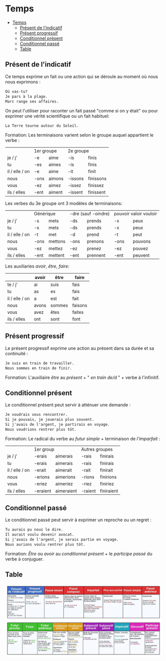 # Temps

- [Temps](#temps)
  - [Présent de l'indicatif](#présent-de-lindicatif)
  - [Présent progressif](#présent-progressif)
  - [Conditionnel présent](#conditionnel-présent)
  - [Conditionnel passé](#conditionnel-passé)
  - [Table](#table)

## Présent de l'indicatif

Ce temps exprime un fait ou une action qui se déroule au moment où nous nous exprimons :

```text
Où vas-tu?
Je pars à la plage.
Marc range ses affaires.
```

On peut l'utiliser pour raconter un fait passé "comme si on y était" ou pour exprimer une vérité scientifique ou un fait habituel:

```text
La Terre tourne autour du Soleil.
```

Formation: Les terminaisons varient selon le groupe auquel appartient le verbe :

<table>
    <tr>
        <td></td>
        <td colspan="2">1er groupe</td>
        <td colspan="2">2e groupe</td>
    </tr>
    <tr>
        <td>je / j'</td>
        <td>-e</td>
        <td>aime</td>
        <td>-is</b</td>
        <td>finis</td>
    </tr>
    <tr>
        <td>tu</td>
        <td>-es</td>
        <td>aimes</td>
        <td>-is</td>
        <td>finis</td>
    </tr>
    <tr>
        <td>il / elle / on</td>
        <td>-e</td>
        <td>aime</td>
        <td>-it</td>
        <td>finit</td>
    </tr>
    <tr>
        <td>nous</td>
        <td>-ons</td>
        <td>aimons</td>
        <td>-issons</td>
        <td>finissons</td>
    </tr>
    <tr>
        <td>vous</td>
        <td>-ez</td>
        <td>aimez</td>
        <td>-issez</td>
        <td>finissez</td>
    </tr>
    <tr>
        <td>ils / elles</td>
        <td>-ent</td>
        <td>aiment</td>
        <td>-issent</td>
        <td>finissent</td>
    </tr>
</table>

Les verbes du 3e groupe ont 3 modèles de terminaisons:

<table>
    <tr>
        <td></td>
        <td colspan="2">Générique</td>
        <td colspan="2">-dre (sauf -oindre)</td>
        <td colspan="2">pouvoir valoir vouloir</td>
    </tr>
    <tr>
        <td>je / j'</td>
        <td>-s</td>
        <td>mets</td>
        <td>-ds</b</td>
        <td>prends</td>
        <td>-x</b</td>
        <td>peux</td>
    </tr>
    <tr>
        <td>tu</td>
        <td>-s</td>
        <td>mets</td>
        <td>-ds</td>
        <td>prends</td>
        <td>-x</td>
        <td>peux</td>
    </tr>
    <tr>
        <td>il / elle / on</td>
        <td>-t</td>
        <td>met</td>
        <td>-d</td>
        <td>prend</td>
        <td>-t</td>
        <td>peut</td>
    </tr>
    <tr>
        <td>nous</td>
        <td>-ons</td>
        <td>mettons</td>
        <td>-ons</td>
        <td>prenons</td>
        <td>-ons</td>
        <td>pouvons</td>
    </tr>
    <tr>
        <td>vous</td>
        <td>-ez</td>
        <td>mettez</td>
        <td>-ez</td>
        <td>prenez</td>
        <td>-ez</td>
        <td>pouvez</td>
    </tr>
    <tr>
        <td>ils / elles</td>
        <td>-ent</td>
        <td>mettent</td>
        <td>-ent</td>
        <td>prennent</td>
        <td>-ent</td>
        <td>peuvent</td>
    </tr>
</table>

Les auxiliaries _avoir_, _être_, _faire_:

|                | avoir | être   | faire   |
| -------------- | ----- | ------ | ------- |
| te / j'        | ai    | suis   | fais    |
| tu             | as    | es     | fais    |
| il / elle / on | a     | est    | fait    |
| nous           | avons | sommes | faisons |
| vous           | avez  | êtes   | faites  |
| ils / elles    | ont   | sont   | font    |

## Présent progressif

Le présent progressif exprime une action au présent dans sa durée et sa continuité :

```text
Je suis en train de travailler.
Nous sommes en train de finir.
```

Formation: L'auxiliaire _être_ au _présent_ + " _en train de/d_ " + verbe à l'infinitif.

## Conditionnel présent

Le conditionnel présent peut servir à atténuer une demande :

```text
Je voudrais vous rencontrer.
Si je pouvais, je jouerais plus souvent.
Si j'avais de l'argent, je partirais en voyage.
Nous voudrions rentrer plus tôt.
```

Formation: Le radical du verbe au _futur simple_ + terminaison de _l'imparfait_ :

<table>
    <tr>
        <td></td>
        <td colspan="2">1er group</td>
        <td colspan="2">Autres groupes</td>
    </tr>
    <tr>
        <td>je / j'</td>
        <td>-erais</td>
        <td>aimerais</td>
        <td>-rais</td>
        <td>finirais</td>
    </tr>
    <tr>
        <td>tu</td>
        <td>-erais</td>
        <td>aimerais</td>
        <td>-rais</td>
        <td>finirais</td>
    </tr>
    <tr>
        <td>il / elle / on</td>
        <td>-erait</td>
        <td>aimerait</td>
        <td>-rait</td>
        <td>finirait</td>
    </tr>
    <tr>
        <td>nous</td>
        <td>-erions</td>
        <td>aimerions</td>
        <td>-rions</td>
        <td>finirions</td>
    </tr>
    <tr>
        <td>vous</td>
        <td>-eriez</td>
        <td>aimeriez</td>
        <td>-riez</td>
        <td>finiriez</td>
    </tr>
    <tr>
        <td>ils / elles</td>
        <td>-eraient</td>
        <td>aimeraient</td>
        <td>-raient</td>
        <td>finiraient</td>
    </tr>
</table>

## Conditionnel passé

Le conditionnel passé peut servir à exprimer un reproche ou un regret :

```text
Tu aurais pu nous le dire.
Il aurait voulu devenir avocat.
Si j'avais de l'argent, je serais partie en voyage.
Nous aurions voulu rentrer plus tôt.
```

Formation: _Être_ ou _avoir_ au _conditionnel présent_ + le _participe passé_ du verbe à conjuguer.

## Table

<img src="temps.jpg" />
